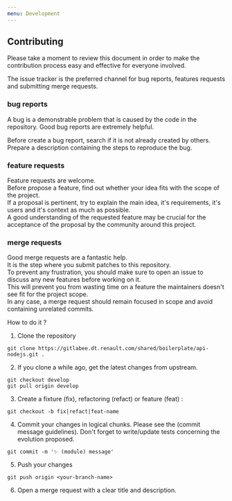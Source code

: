 ```yaml
---
menu: Development
---
```


## Contributing

Please take a moment to review this document in order to make the contribution process easy and effective for everyone involved.

The issue tracker is the preferred channel for bug reports, features requests and submitting merge requests.

### bug reports

A bug is a demonstrable problem that is caused by the code in the repository. Good bug reports are extremely helpful.

Before create a bug report, search if it is not already created by others.<br>
Prepare a description containing the steps to reproduce the bug.

### feature requests

Feature requests are welcome.<br>
Before propose a feature, find out whether your idea fits with the scope of the project.<br>
If a proposal is pertinent, try to explain the main idea, it's requirements, it's users and it's context as much as possible.<br>
A good understanding of the requested feature may be crucial for the acceptance of the proposal by the community around this project.

### merge requests

Good merge requests are a fantastic help.<br>
It is the step where you submit patches to this repository.<br>
To prevent any frustration, you should make sure to open an issue to discuss any new features before working on it.<br>
This will prevent you from wasting time on a feature the maintainers doesn't see fit for the project scope.<br>
In any case, a merge request should remain focused in scope and avoid containing unrelated commits.

How to do it ?

1. Clone the repository

```
git clone https://gitlabee.dt.renault.com/shared/boilerplate/api-nodejs.git .
```

2. If you clone a while ago, get the latest changes from upstream.

```
git checkout develop
git pull origin develop
```

3. Create a fixture (fix), refactoring (refact) or feature (feat) :

```
git checkout -b fix|refact|feat-name
```

4. Commit your changes in logical chunks. Please see the (commit message guidelines). Don't forget to write/update tests concerning the evolution proposed.

```
git commit -m '✨ (module) message'
```

5. Push your changes

```
git push origin <your-branch-name>
```

6. Open a merge request with a clear title and description.

